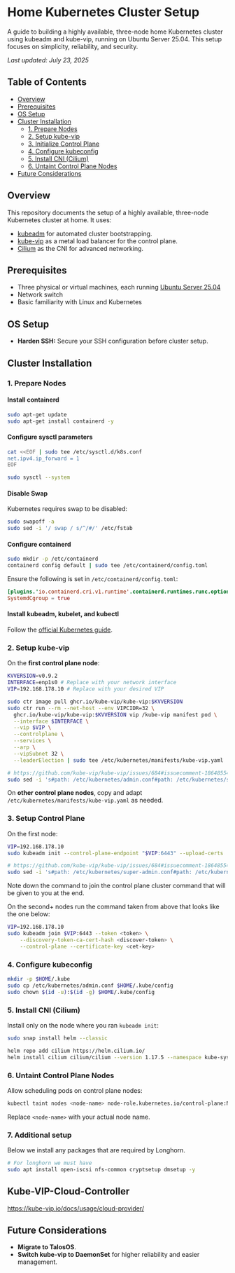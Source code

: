 # Home Kubernetes Cluster Setup

A guide to building a highly available, three-node home Kubernetes cluster using kubeadm and kube-vip, running on Ubuntu Server 25.04. This setup focuses on simplicity, reliability, and security.

_Last updated: July 23, 2025_

## Table of Contents

- [Overview](#overview)
- [Prerequisites](#prerequisites)
- [OS Setup](#os-setup)
- [Cluster Installation](#cluster-installation)
  - [1. Prepare Nodes](#1-prepare-nodes)
  - [2. Setup kube-vip](#2-setup-kube-vip)
  - [3. Initialize Control Plane](#3-initialize-control-plane)
  - [4. Configure kubeconfig](#4-configure-kubeconfig)
  - [5. Install CNI (Cilium)](#5-install-cni-cilium)
  - [6. Untaint Control Plane Nodes](#6-untaint-control-plane-nodes)
- [Future Considerations](#future-considerations)

## Overview

This repository documents the setup of a highly available, three-node Kubernetes cluster at home. It uses:

- [kubeadm](https://kubernetes.io/docs/reference/setup-tools/kubeadm/) for automated cluster bootstrapping.
- [kube-vip](https://kube-vip.io/docs/installation/static/) as a metal load balancer for the control plane.
- [Cilium](https://cilium.io/) as the CNI for advanced networking.

## Prerequisites

- Three physical or virtual machines, each running [Ubuntu Server 25.04](https://releases.ubuntu.com/plucky/)
- Network switch
- Basic familiarity with Linux and Kubernetes

## OS Setup

- **Harden SSH:** Secure your SSH configuration before cluster setup.

## Cluster Installation

### 1. Prepare Nodes

#### Install containerd

```bash
sudo apt-get update
sudo apt-get install containerd -y
```

#### Configure sysctl parameters

```bash
cat <<EOF | sudo tee /etc/sysctl.d/k8s.conf
net.ipv4.ip_forward = 1
EOF

sudo sysctl --system
```

#### Disable Swap

Kubernetes requires swap to be disabled:
```bash
sudo swapoff -a
sudo sed -i '/ swap / s/^/#/' /etc/fstab
```

#### Configure containerd

```bash
sudo mkdir -p /etc/containerd
containerd config default | sudo tee /etc/containerd/config.toml
```

Ensure the following is set in `/etc/containerd/config.toml`:
```toml
[plugins.'io.containerd.cri.v1.runtime'.containerd.runtimes.runc.options]
SystemdCgroup = true
```

#### Install kubeadm, kubelet, and kubectl

Follow the [official Kubernetes guide](https://kubernetes.io/docs/setup/production-environment/tools/kubeadm/install-kubeadm/).

### 2. Setup kube-vip

On the **first control plane node**:
```bash
KVVERSION=v0.9.2
INTERFACE=enp1s0 # Replace with your network interface
VIP=192.168.178.10 # Replace with your desired VIP

sudo ctr image pull ghcr.io/kube-vip/kube-vip:$KVVERSION
sudo ctr run --rm --net-host --env VIPCIDR=32 \
  ghcr.io/kube-vip/kube-vip:$KVVERSION vip /kube-vip manifest pod \
  --interface $INTERFACE \
  --vip $VIP \
  --controlplane \
  --services \
  --arp \
  --vipSubnet 32 \
  --leaderElection | sudo tee /etc/kubernetes/manifests/kube-vip.yaml

# https://github.com/kube-vip/kube-vip/issues/684#issuecomment-1864855405
sudo sed -i 's#path: /etc/kubernetes/admin.conf#path: /etc/kubernetes/super-admin.conf#' /etc/kubernetes/manifests/kube-vip.yaml
```

On **other control plane nodes**, copy and adapt `/etc/kubernetes/manifests/kube-vip.yaml` as needed.

### 3. Setup Control Plane

On the first node:

```bash
VIP=192.168.178.10
sudo kubeadm init --control-plane-endpoint "$VIP:6443" --upload-certs

# https://github.com/kube-vip/kube-vip/issues/684#issuecomment-1864855405
sudo sed -i 's#path: /etc/kubernetes/super-admin.conf#path: /etc/kubernetes/admin.conf#' /etc/kubernetes/manifests/kube-vip.yaml
```

Note down the command to join the control plane cluster command that will be given to you at the end.

On the second+ nodes run the command taken from above that looks like the one below:

```bash
VIP=192.168.178.10
sudo kubeadm join $VIP:6443 --token <token> \
	--discovery-token-ca-cert-hash <discover-token> \
	--control-plane --certificate-key <cet-key>

```
### 4. Configure kubeconfig

```bash
mkdir -p $HOME/.kube
sudo cp /etc/kubernetes/admin.conf $HOME/.kube/config
sudo chown $(id -u):$(id -g) $HOME/.kube/config
```

### 5. Install CNI (Cilium)

Install only on the node where you ran `kubeadm init`:
```bash
sudo snap install helm --classic

helm repo add cilium https://helm.cilium.io/
helm install cilium cilium/cilium --version 1.17.5 --namespace kube-system
```

### 6. Untaint Control Plane Nodes

Allow scheduling pods on control plane nodes:
```bash
kubectl taint nodes <node-name> node-role.kubernetes.io/control-plane:NoSchedule-
```

Replace `<node-name>` with your actual node name.


### 7. Additional setup
Below we install any packages that are required by Longhorn.
```bash
# For longhorn we must have
sudo apt install open-iscsi nfs-common cryptsetup dmsetup -y
```

## Kube-VIP-Cloud-Controller

https://kube-vip.io/docs/usage/cloud-provider/


## Future Considerations
- **Migrate to TalosOS**.
- **Switch kube-vip to DaemonSet** for higher reliability and easier management.
